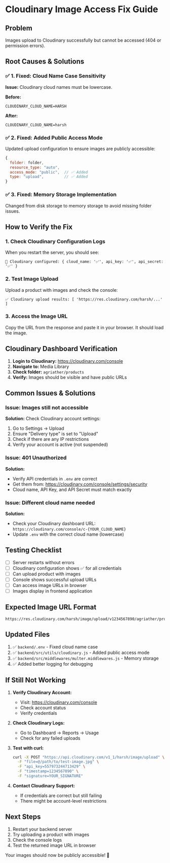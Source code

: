 # Cloudinary Image Access Fix Guide

## Problem
Images upload to Cloudinary successfully but cannot be accessed (404 or permission errors).

## Root Causes & Solutions

### ✅ 1. Fixed: Cloud Name Case Sensitivity
**Issue:** Cloudinary cloud names must be lowercase.

**Before:**
```env
CLOUDINARY_CLOUD_NAME=HARSH
```

**After:**
```env
CLOUDINARY_CLOUD_NAME=harsh
```

### ✅ 2. Fixed: Added Public Access Mode
Updated upload configuration to ensure images are publicly accessible:

```javascript
{
  folder: folder,
  resource_type: "auto",
  access_mode: "public",  // ✅ Added
  type: "upload",         // ✅ Added
}
```

### ✅ 3. Fixed: Memory Storage Implementation
Changed from disk storage to memory storage to avoid missing folder issues.

## How to Verify the Fix

### 1. Check Cloudinary Configuration Logs
When you restart the server, you should see:
```
📸 Cloudinary configured: { cloud_name: '✅', api_key: '✅', api_secret: '✅' }
```

### 2. Test Image Upload
Upload a product with images and check the console:
```
✅ Cloudinary upload results: [ 'https://res.cloudinary.com/harsh/...' ]
```

### 3. Access the Image URL
Copy the URL from the response and paste it in your browser. It should load the image.

## Cloudinary Dashboard Verification

1. **Login to Cloudinary:** https://cloudinary.com/console
2. **Navigate to:** Media Library
3. **Check folder:** `agriather/products`
4. **Verify:** Images should be visible and have public URLs

## Common Issues & Solutions

### Issue: Images still not accessible
**Solution:** Check Cloudinary account settings:
1. Go to Settings → Upload
2. Ensure "Delivery type" is set to "Upload"
3. Check if there are any IP restrictions
4. Verify your account is active (not suspended)

### Issue: 401 Unauthorized
**Solution:** 
- Verify API credentials in `.env` are correct
- Get them from: https://cloudinary.com/console/settings/security
- Cloud name, API Key, and API Secret must match exactly

### Issue: Different cloud name needed
**Solution:** 
- Check your Cloudinary dashboard URL: `https://cloudinary.com/console/c-{YOUR_CLOUD_NAME}`
- Update `.env` with the correct cloud name (lowercase)

## Testing Checklist

- [ ] Server restarts without errors
- [ ] Cloudinary configuration shows ✅ for all credentials
- [ ] Can upload product with images
- [ ] Console shows successful upload URLs
- [ ] Can access image URLs in browser
- [ ] Images display in frontend application

## Expected Image URL Format
```
https://res.cloudinary.com/harsh/image/upload/v1234567890/agriather/products/filename.jpg
```

## Updated Files
1. ✅ `backend/.env` - Fixed cloud name case
2. ✅ `backend/src/utils/cloudinary.js` - Added public access mode
3. ✅ `backend/src/middlewares/multer.middlewares.js` - Memory storage
4. ✅ Added better logging for debugging

## If Still Not Working

1. **Verify Cloudinary Account:**
   - Visit: https://cloudinary.com/console
   - Check account status
   - Verify credentials

2. **Check Cloudinary Logs:**
   - Go to Dashboard → Reports → Usage
   - Check for any failed uploads

3. **Test with curl:**
   ```bash
   curl -X POST "https://api.cloudinary.com/v1_1/harsh/image/upload" \
     -F "file=@/path/to/test-image.jpg" \
     -F "api_key=557973244713429" \
     -F "timestamp=1234567890" \
     -F "signature=YOUR_SIGNATURE"
   ```

4. **Contact Cloudinary Support:**
   - If credentials are correct but still failing
   - There might be account-level restrictions

## Next Steps
1. Restart your backend server
2. Try uploading a product with images
3. Check the console logs
4. Test the returned image URL in browser

Your images should now be publicly accessible! 🎉
